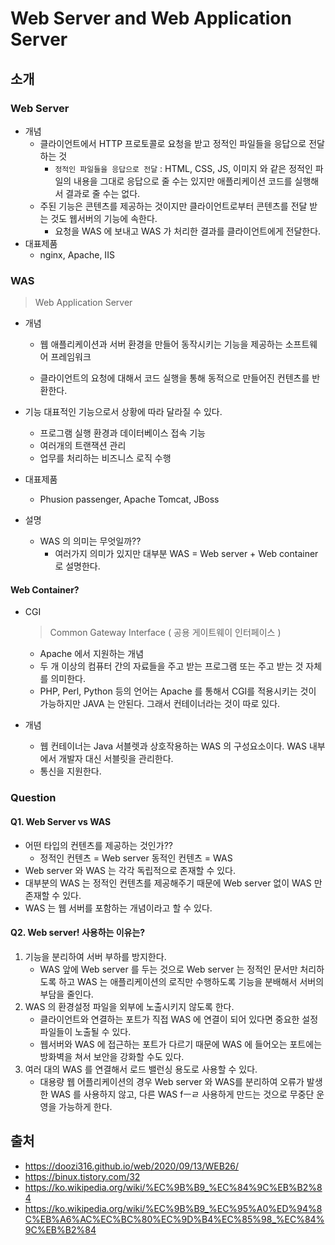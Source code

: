 # Web Server and Web Application Server



## 소개



### Web Server

- 개념
  - 클라이언트에서 HTTP 프로토콜로 요청을 받고 정적인 파일들을 응답으로 전달하는 것
    - ` 정적인 파일들을 응답으로 전달 ` : HTML, CSS, JS, 이미지 와 같은 정적인 파일의 내용을 그대로 응답으로 줄 수는 있지만 애플리케이션 코드를 실행해서 결과로 줄 수는 없다.
  - 주된 기능은 콘텐츠를 제공하는 것이지만 클라이언트로부터 콘텐츠를 전달 받는 것도 웹서버의 기능에 속한다.
    - 요청을 WAS 에 보내고 WAS 가 처리한 결과를 클라이언트에게 전달한다.
- 대표제품 
  - nginx, Apache, IIS



### WAS

> Web Application Server



- 개념

  - 웹 애플리케이션과 서버 환경을 만들어 동작시키는 기능을 제공하는 소프트웨어 프레임워크

  - 클라이언트의 요청에 대해서 코드 실행을 통해 동적으로 만들어진 컨텐츠를 반환한다.

- 기능
  대표적인 기능으로서 상황에 따라 달라질 수 있다.
  - 프로그램 실행 환경과 데이터베이스 접속 기능
  - 여러개의 트랜잭션 관리
  - 업무를 처리하는 비즈니스 로직 수행
- 대표제품
  - Phusion passenger, Apache Tomcat, JBoss

- 설명
  - WAS 의 의미는 무엇일까??
    - 여러가지 의미가 있지만 대부분 WAS = Web server + Web container 로 설명한다.



#### Web Container?

- CGI

  > Common Gateway Interface ( 공용 게이트웨이 인터페이스 )

  - Apache 에서 지원하는 개념
  - 두 개 이상의 컴퓨터 간의 자료들을 주고 받는 프로그램 또는 주고 받는 것 자체를 의미한다.
  - PHP, Perl, Python 등의 언어는 Apache 를 통해서 CGI를 적용시키는 것이 가능하지만 JAVA 는 안된다.
    그래서 컨테이너라는 것이 따로 있다.

- 개념

  - 웹 컨테이너는 Java 서블렛과 상호작용하는 WAS 의 구성요소이다.
    WAS 내부에서 개발자 대신 서블릿을 관리한다.
  - 통신을 지원한다.



### Question

#### Q1. Web Server vs WAS

- 어떤 타입의 컨텐츠를 제공하는 것인가??
  - 정적인 컨텐츠 = Web server
    동적인 컨텐츠 = WAS
- Web server 와 WAS 는 각각 독립적으로 존재할 수 있다.
- 대부분의 WAS 는 정적인 컨텐츠를 제공해주기 때문에 Web server 없이 WAS 만 존재할 수 있다.
- WAS 는 웹 서버를 포함하는 개념이라고 할 수 있다.



#### Q2. Web server! 사용하는 이유는?

1. 기능을 분리하여 서버 부하를 방지한다.
   - WAS 앞에 Web server 를 두는 것으로 Web server 는 정적인 문서만 처리하도록 하고 WAS 는 애플리케이션의 로직만 수행하도록 기능을 분배해서 서버의 부담을 줄인다.
2. WAS 의 환경설정 파일을 외부에 노출시키지 않도록 한다.
   - 클라이언트와 연결하는 포트가 직접 WAS 에 연결이 되어 있다면 중요한 설정파일들이 노출될 수 있다.
   - 웹서버와 WAS 에 접근하는 포트가 다르기 때문에 WAS 에 들어오는 포트에는 방화벽을 쳐서 보안을 강화할 수도 있다.
3. 여러 대의 WAS 를 연결해서 로드 밸런싱 용도로 사용할 수 있다.
   - 대용량 웹 어플리케이션의 경우 Web server 와 WAS를 분리하여 오류가 발생한 WAS 를 사용하지 않고, 다른 WAS fㅡㄹ 사용하게 만드는 것으로 무중단 운영을 가능하게 한다.









## 출처

- https://doozi316.github.io/web/2020/09/13/WEB26/
- https://binux.tistory.com/32
- https://ko.wikipedia.org/wiki/%EC%9B%B9_%EC%84%9C%EB%B2%84
- https://ko.wikipedia.org/wiki/%EC%9B%B9_%EC%95%A0%ED%94%8C%EB%A6%AC%EC%BC%80%EC%9D%B4%EC%85%98_%EC%84%9C%EB%B2%84

